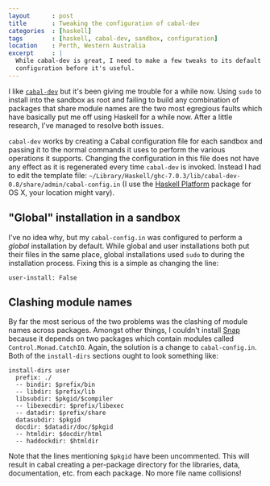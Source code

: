 ```yaml
---
layout      : post
title       : Tweaking the configuration of cabal-dev 
categories  : [haskell]
tags        : [haskell, cabal-dev, sandbox, configuration]
location    : Perth, Western Australia
excerpt     : |
  While cabal-dev is great, I need to make a few tweaks to its default
  configuration before it's useful.
---
```


I like [`cabal-dev`][1] but it's been giving me trouble for a while now. Using
`sudo` to install into the sandbox as root and failing to build any
combination of packages that share module names are the two most egregious
faults which have basically put me off using Haskell for a while now. After a
little research, I've managed to resolve both issues.

`cabal-dev` works by creating a Cabal configuration file for each sandbox and
passing it to the normal commands it uses to perform the various operations it
supports. Changing the configuration in this file does not have any effect as
it is regenerated every time `cabal-dev` is invoked. Instead I had to edit the
template file:
`~/Library/Haskell/ghc-7.0.3/lib/cabal-dev-0.8/share/admin/cabal-config.in` (I
use the [Haskell Platform][2] package for OS X, your location might vary).

"Global" installation in a sandbox
----------------------------------

I've no idea why, but my `cabal-config.in` was configured to perform a
*global* installation by default. While global and user installations both put
their files in the same place, global installations used `sudo` to during the
installation process. Fixing this is a simple as changing the line:

    user-install: False

Clashing module names
---------------------

By far the most serious of the two problems was the clashing of module names
across packages. Amongst other things, I couldn't install [Snap][3] because it
depends on two packages which contain modules called `Control.Monad.CatchIO`.
Again, the solution is a change to `cabal-config.in`. Both of the
`install-dirs` sections ought to look something like:

    install-dirs user
      prefix: ./
      -- bindir: $prefix/bin
      -- libdir: $prefix/lib
      libsubdir: $pkgid/$compiler
      -- libexecdir: $prefix/libexec
      -- datadir: $prefix/share
      datasubdir: $pkgid
      docdir: $datadir/doc/$pkgid
      -- htmldir: $docdir/html
      -- haddockdir: $htmldir

Note that the lines mentioning `$pkgid` have been uncommented. This will
result in cabal creating a per-package directory for the libraries, data,
documentation, etc. from each package. No more file name collisions!

[1]: http://hackage.haskell.org/package/cabal-dev
[2]: http://hackage.haskell.org/platform
[3]: http://snapframework.com/

